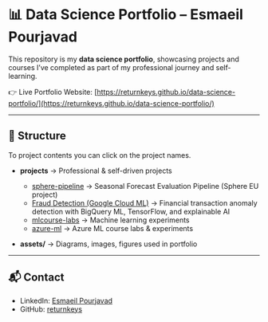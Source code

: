# 📊 Data Science Portfolio – Esmaeil Pourjavad  

This repository is my **data science portfolio**, showcasing projects and courses I’ve completed as part of my professional journey and self-learning.  

👉 Live Portfolio Website: [https://returnkeys.github.io/data-science-portfolio/](https://returnkeys.github.io/data-science-portfolio/)  

---

## 📂 Structure  

To project contents you can click on the project names.

- **projects** → Professional & self-driven projects  
  - [sphere-pipeline](https://returnkeys.github.io/data-science-portfolio/projects/sphere-pipeline/) → Seasonal Forecast Evaluation Pipeline (Sphere EU project)  
  - [Fraud Detection (Google Cloud ML)](https://returnkeys.github.io/data-science-portfolio/projects/fraud-detection-ml/) → Financial transaction anomaly detection with BigQuery ML, TensorFlow, and explainable AI
  - [mlcourse-labs](https://returnkeys.github.io/data-science-portfolio/projects/mlcourse-labs/) → Machine learning experiments  
  - [azure-ml](https://returnkeys.github.io/data-science-portfolio/projects/azure-ml/) → Azure ML course labs & experiments  

- **assets/** → Diagrams, images, figures used in portfolio  

---

## 📬 Contact  
- LinkedIn: [Esmaeil Pourjavad](https://www.linkedin.com/in/esmaeil-pourjavad-091b861b3)  
- GitHub: [returnkeys](https://github.com/returnkeys)  

